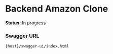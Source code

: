 # Backend Amazon Clone

**Status:** In progress

### Swagger URL
```
{host}/swagger-ui/index.html
```

